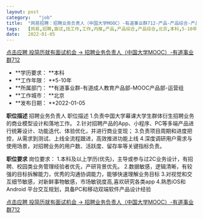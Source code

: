 ```yaml
---
layout:	post
category:	"job"
title:	"网易招聘：招聘业务负责人（中国大学MOOC）-有道事业群712-产品-产品综合-产品综合-北京本科5-10年"
tags:	[网易,招聘,面试,找工作,工作,内推,产品,产品综合,产品综合,北京,本科,5-10年]
date:	2022-01-05
---
```


[点击应聘 投简历就有面试机会 -> 招聘业务负责人（中国大学MOOC）-有道事业群712](http://mobile.bole.netease.com/bole/boleDetail?id=37212&employeeId=346f03c3cda5f04c&key=all)



- **学历要求： **本科
- **工作年限： **5-10年
- **所属部门： **有道事业群-有道成人教育产品部-MOOC产品部-运营组
- **工作城市： **北京
- **发布日期： **2022-01-05



**职位描述**
招聘业务负责人
职位描述
1.负责中国大学幕课大学生群体衍生招聘业务的商业模型设计和落地工作。
2.针对招聘产品的App、小程序、PC等多端产品进行统筹设计、功能迭代、体验优化，并进行商业变现；
3.负责项目周期和进度把控，从需求到测试、上线全流程跟进，高效推进功能上线
4.深度调研用户需求与使用场景，对招聘业务的用户数、活跃度、留存率等关键指标负责。



**职位要求**
岗位要求：
1.本科及以上学历(优先)，主导或参与过2C业务设计，有招聘、校园类业务管理经验者优先，产研背景优先。
2.数据敏感，逻辑清晰，有较强的目标拆解能力，优秀的沟通协调能力，能够快速理解业务目标
3.对视觉和交互细节敏感，对新鲜事物敏感，市场敏锐度高,喜欢研究各类app
4.熟悉iOS和Android
平台交互规划，具备PC和移动双端软件产品设计经验



[点击应聘 投简历就有面试机会 -> 招聘业务负责人（中国大学MOOC）-有道事业群712](http://mobile.bole.netease.com/bole/boleDetail?id=37212&employeeId=346f03c3cda5f04c&key=all)